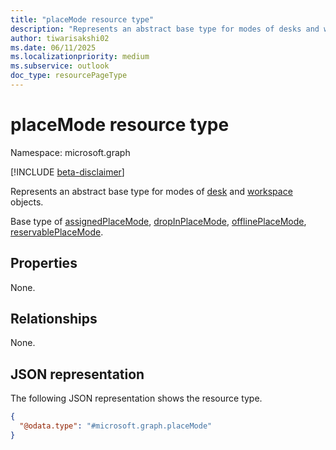 ```yaml
---
title: "placeMode resource type"
description: "Represents an abstract base type for modes of desks and workspaces."
author: tiwarisakshi02
ms.date: 06/11/2025
ms.localizationpriority: medium
ms.subservice: outlook
doc_type: resourcePageType
---
```


# placeMode resource type

Namespace: microsoft.graph

[!INCLUDE [beta-disclaimer](../../includes/beta-disclaimer.md)]

Represents an abstract base type for modes of [desk](./desk.md) and [workspace](./workspace.md) objects.

Base type of [assignedPlaceMode](./assignedplacemode.md), [dropInPlaceMode](./dropinplacemode.md), [offlinePlaceMode](./offlineplacemode.md), [reservablePlaceMode](./reservableplacemode.md).

## Properties

None.

## Relationships

None.

## JSON representation
The following JSON representation shows the resource type.
<!-- {
  "blockType": "resource",
  "@odata.type": "microsoft.graph.placeMode"
}
-->
``` json
{
  "@odata.type": "#microsoft.graph.placeMode"
}
```

